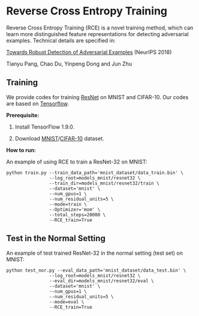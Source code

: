 # Reverse Cross Entropy Training
Reverse Cross Entropy Training (RCE) is a novel training method, which can learn more distinguished feature representations for detecting adversarial examples.
Technical details are specified in:

[Towards Robust Detection of Adversarial Examples](http://papers.nips.cc/paper/7709-towards-robust-detection-of-adversarial-examples.pdf) (NeurIPS 2018)

Tianyu Pang, Chao Du, Yinpeng Dong and Jun Zhu

## Training
We provide codes for training [ResNet](https://github.com/tensorflow/models/tree/master/research/resnet) on MNIST and CIFAR-10. Our codes are based on [Tensorflow](https://github.com/tensorflow). 

<b>Prerequisite:</b>
1. Install TensorFlow 1.9.0.

2. Download [MNIST](http://ml.cs.tsinghua.edu.cn/~tianyu/mnist_dataset.zip)/[CIFAR-10](http://www.cs.toronto.edu/~kriz/cifar-10-python.tar.gz) dataset.

<b>How to run:</b>

An example of using RCE to train a ResNet-32 on MNIST:

```shell
python train.py --train_data_path='mnist_dataset/data_train.bin' \
                --log_root=models_mnist/resnet32 \
                --train_dir=models_mnist/resnet32/train \
                --dataset='mnist' \
                --num_gpus=1 \
                --num_residual_units=5 \
                --mode=train \
                --Optimizer='mom' \
                --total_steps=20000 \
                --RCE_train=True
```

## Test in the Normal Setting

An example of test trained ResNet-32 in the normal setting (test set) on MNIST:

```shell
python test_nor.py --eval_data_path='mnist_dataset/data_test.bin' \
                --log_root=models_mnist/resnet32 \
                --eval_dir=models_mnist/resnet32/eval \
                --dataset='mnist' \
                --num_gpus=1 \
                --num_residual_units=5 \
                --mode=eval \
                --RCE_train=True
```
